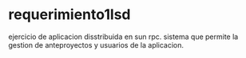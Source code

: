 # requerimiento1lsd
ejercicio de aplicacion disstribuida en sun rpc.
sistema que permite la gestion de anteproyectos y usuarios de la aplicacion.
